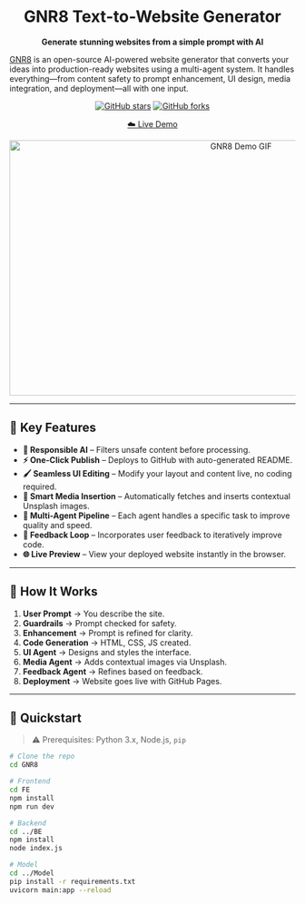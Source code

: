 <h1 align="center">
  GNR8 Text-to-Website Generator
</h1>

<p align="center">
  <strong>Generate stunning websites from a simple prompt with AI </strong>
</p>

<p align="left">
  <a href="https://generate-5cp7.onrender.com">GNR8</a> is an open-source AI-powered website generator that converts your ideas into production-ready websites using a multi-agent system. It handles everything—from content safety to prompt enhancement, UI design, media integration, and deployment—all with one input.
</p>

<div align="center">

[![GitHub stars](https://img.shields.io/github/stars/Srayash/GNR8?style=social)](https://github.com/Srayash/GNR8/stargazers)
[![GitHub forks](https://img.shields.io/github/forks/Srayash/GNR8?style=social)](https://github.com/Srayash/GNR8/network/members)

<a href="https://generate-5cp7.onrender.com/">☁️ Live Demo</a> 

</div>

<div align="center">
<img src="https://github.com/Srayash/assets_Public/blob/main/GNR8_Demo-min.gif" alt="GNR8 Demo GIF" width="800" height="450" />
</div>

---

## 🧩 Key Features

- **🚫 Responsible AI** – Filters unsafe content before processing.
- **⚡ One-Click Publish** – Deploys to GitHub with auto-generated README.
- **🖌️ Seamless UI Editing** – Modify your layout and content live, no coding required.
- **📸 Smart Media Insertion** – Automatically fetches and inserts contextual Unsplash images.
- **🧠 Multi-Agent Pipeline** – Each agent handles a specific task to improve quality and speed.
- **🔁 Feedback Loop** – Incorporates user feedback to iteratively improve code.
- **🌐 Live Preview** – View your deployed website instantly in the browser.

---

## 🧠 How It Works

1. **User Prompt** → You describe the site.
2. **Guardrails** → Prompt checked for safety.
3. **Enhancement** → Prompt is refined for clarity.
4. **Code Generation** → HTML, CSS, JS created.
5. **UI Agent** → Designs and styles the interface.
6. **Media Agent** → Adds contextual images via Unsplash.
7. **Feedback Agent** → Refines based on feedback.
8. **Deployment** → Website goes live with GitHub Pages.

---

## 🚀 Quickstart

> ⚠️ Prerequisites: Python 3.x, Node.js, `pip`

```bash
# Clone the repo
cd GNR8

# Frontend
cd FE
npm install
npm run dev

# Backend
cd ../BE
npm install
node index.js

# Model
cd ../Model
pip install -r requirements.txt
uvicorn main:app --reload
```
